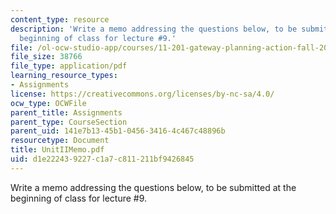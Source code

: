 ```yaml
---
content_type: resource
description: 'Write a memo addressing the questions below, to be submitted at the
  beginning of class for lecture #9.'
file: /ol-ocw-studio-app/courses/11-201-gateway-planning-action-fall-2002/d1e222439227c1a7c811211bf9426845_UnitIIMemo.pdf
file_size: 38766
file_type: application/pdf
learning_resource_types:
- Assignments
license: https://creativecommons.org/licenses/by-nc-sa/4.0/
ocw_type: OCWFile
parent_title: Assignments
parent_type: CourseSection
parent_uid: 141e7b13-45b1-0456-3416-4c467c48896b
resourcetype: Document
title: UnitIIMemo.pdf
uid: d1e22243-9227-c1a7-c811-211bf9426845
---
```

Write a memo addressing the questions below, to be submitted at the beginning of class for lecture #9.